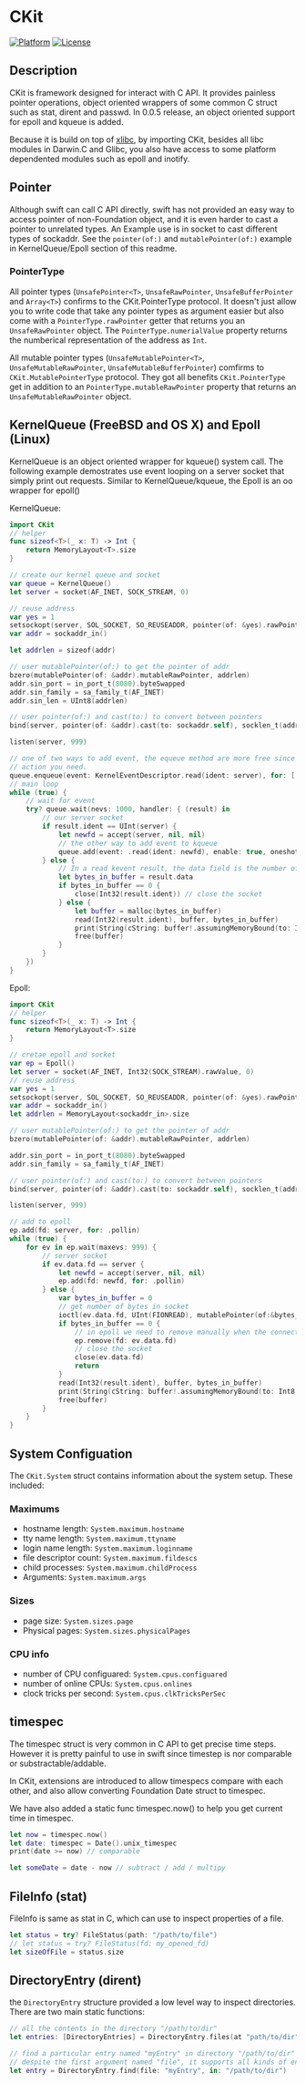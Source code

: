 # CKit
[![Platform](https://img.shields.io/badge/OS-Darwin%20|%20Linux-green.svg)]()
[![License](https://img.shields.io/badge/License-BSD%202--Clause-orange.svg)](https://opensource.org/licenses/BSD-2-Clause)

## Description

CKit is framework designed for interact with C API. It provides painless pointer operations, object oriented wrappers of some common C struct such as stat, dirent and passwd. In 0.0.5 release, an object oriented support for epoll and kqueue is added. 

Because it is build on top of [xlibc](https://github.com/michael-yuji/xlibc), by importing CKit, besides all libc modules in Darwin.C and Glibc, you also have access to some platform dependented modules such as epoll and inotify.


## Pointer

Although swift can call C API directly, swift has not provided an easy way to access pointer of non-Foundation object, and it is even harder to cast a pointer to unrelated types. An Example use is in socket to cast different types of sockaddr. See the `pointer(of:)` and `mutablePointer(of:)` example in KernelQueue/Epoll section of this readme.

### PointerType
All pointer types (`UnsafePointer<T>`, `UnsafeRawPointer`, `UnsafeBufferPointer` and `Array<T>`) confirms to the CKit.PointerType protocol. It doesn't just allow you to write code that take any pointer types as argument easier but also come with a `PointerType.rawPointer` getter that returns you an `UnsafeRawPointer` object. The `PointerType.numerialValue` property returns the numberical representation of the address as `Int`.

All mutable pointer types (`UnsafeMutablePointer<T>`, `UnsafeMutableRawPointer`, `UnsafeMutableBufferPointer`) comfirms to `CKit.MutablePointerType` protocol. They got all benefits `CKit.PointerType` get in addition to an `PointerType.mutableRawPointer` property that returns an `UnsafeMutableRawPointer` object.

## KernelQueue (FreeBSD and OS X) and Epoll (Linux)

KernelQueue is an object oriented wrapper for kqueue() system call. The following example demostrates use event looping on a server socket that simply print out requests. Similar to KernelQueue/kqueue, the Epoll is an oo wrapper for epoll()

KernelQueue:
```swift
import CKit
// helper
func sizeof<T>(_ x: T) -> Int {
    return MemoryLayout<T>.size
}

// create our kernel queue and socket
var queue = KernelQueue()
let server = socket(AF_INET, SOCK_STREAM, 0)

// reuse address
var yes = 1
setsockopt(server, SOL_SOCKET, SO_REUSEADDR, pointer(of: &yes).rawPointer, socklen_t(sizeof(yes)))
var addr = sockaddr_in()

let addrlen = sizeof(addr)

// user mutablePointer(of:) to get the pointer of addr
bzero(mutablePointer(of: &addr).mutableRawPointer, addrlen)
addr.sin_port = in_port_t(8080).byteSwapped
addr.sin_family = sa_family_t(AF_INET)
addr.sin_len = UInt8(addrlen)

// user pointer(of:) and cast(to:) to convert between pointers
bind(server, pointer(of: &addr).cast(to: sockaddr.self), socklen_t(addrlen))

listen(server, 999)

// one of two ways to add event, the equeue method are more free since you can add whatever
// action you need.
queue.enqueue(event: KernelEventDescriptor.read(ident: server), for: [.add, .enable])
// main loop
while (true) {
    // wait for event
    try? queue.wait(nevs: 1000, handler: { (result) in        
        // our server socket
        if result.ident == UInt(server) {
            let newfd = accept(server, nil, nil)
            // the other way to add event to kqueue
            queue.add(event: .read(ident: newfd), enable: true, oneshot: false)
        } else {
            // In a read kevent result, the data field is the number of bytes
            let bytes_in_buffer = result.data
            if bytes_in_buffer == 0 {
                close(Int32(result.ident)) // close the socket
            } else {
                let buffer = malloc(bytes_in_buffer)
                read(Int32(result.ident), buffer, bytes_in_buffer)
                print(String(cString: buffer!.assumingMemoryBound(to: Int8.self)))
                free(buffer)
            }
        }
    })
}
```
Epoll:
```swift
import CKit
// helper
func sizeof<T>(_ x: T) -> Int {
    return MemoryLayout<T>.size
}

// cretae epoll and socket
var ep = Epoll()
let server = socket(AF_INET, Int32(SOCK_STREAM).rawValue, 0)
// reuse address
var yes = 1
setsockopt(server, SOL_SOCKET, SO_REUSEADDR, pointer(of: &yes).rawPointer, socklen_t(sizeof(yes)))
var addr = sockaddr_in()
let addrlen = MemoryLayout<sockaddr_in>.size

// user mutablePointer(of:) to get the pointer of addr
bzero(mutablePointer(of: &addr).mutableRawPointer, addrlen)

addr.sin_port = in_port_t(8080).byteSwapped
addr.sin_family = sa_family_t(AF_INET)

// user pointer(of:) and cast(to:) to convert between pointers
bind(server, pointer(of: &addr).cast(to: sockaddr.self), socklen_t(addrlen))

listen(server, 999)

// add to epoll
ep.add(fd: server, for: .pollin)
while (true) {
    for ev in ep.wait(maxevs: 999) {
        // server socket
        if ev.data.fd == server {
            let newfd = accept(server, nil, nil)
            ep.add(fd: newfd, for: .pollin)
        } else {
            var bytes_in_buffer = 0
            // get number of bytes in socket
            ioctl(ev.data.fd, UInt(FIONREAD), mutablePointer(of:&bytes_in_buffer).mutableRawPointer)
            if bytes_in_buffer == 0 {
                // in epoll we need to remove manually when the connection ended
                ep.remove(fd: ev.data.fd)
                // close the socket
                close(ev.data.fd)
                return
            }
            read(Int32(result.ident), buffer, bytes_in_buffer)
            print(String(cString: buffer!.assumingMemoryBound(to: Int8.self)))
            free(buffer)
        }
    }
}
```
## System Configuation

The `CKit.System` struct contains information about the system setup. These included:

### Maximums
- hostname length: `System.maximum.hostname`
- tty name length: `System.maximum.ttyname`
- login name length: `System.maximum.loginname`
- file descriptor count: `System.maximum.fildescs`
- child processes: `System.maximum.childProcess`
- Arguments: `System.maximum.args`

### Sizes
- page size: `System.sizes.page`
- Physical pages: `System.sizes.physicalPages`

### CPU info
- number of CPU configuared: `System.cpus.configuared`
- number of online CPUs: `System.cpus.onlines`
- clock tricks per second: `System.cpus.clkTricksPerSec`

## timespec

The timespec struct is very common in C API to get precise time steps. However it is pretty painful to use in swift since timestep is nor comparable or substractable/addable.

In CKit, extensions are introduced to allow timespecs compare with each other, and also allow converting Foundation Date struct to timespec.

We have also added a static func timespec.now() to help you get current time in timespec.

```Swift
let now = timespec.now()
let date: timespec = Date().unix_timespec
print(date >= now) // comparable

let someDate = date - now // subtract / add / multipy
```

## FileInfo (stat)

FileInfo is same as stat in C, which can use to inspect properties of a file.
```Swift
let status = try? FileStatus(path: "/path/to/file")
// let status = try? FileStatus(fd: my_opened_fd) 
let sizeOfFile = status.size
```

## DirectoryEntry (dirent)

the `DirectoryEntry` structure provided a low level way to inspect directories.
There are two main static functions:
```Swift
// all the contents in the directory "/path/to/dir"
let entries: [DirectoryEntries] = DirectoryEntry.files(at "path/to/dir")

// find a particular entry named "myEntry" in directory "/path/to/dir"
// despite the first argument named "file", it supports all kinds of entries (FIFO, file, dir, etc...)
let entry = DirectoryEntry.find(file: "myEntry", in: "/path/to/dir")

